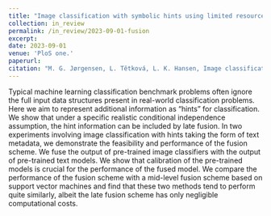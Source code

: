 ```yaml
---
title: "Image classification with symbolic hints using limited resources"
collection: in_review
permalink: /in_review/2023-09-01-fusion
excerpt: 
date: 2023-09-01
venue: 'PloS one.'
paperurl: 
citation: "M. G. Jørgensen, L. Tětková, L. K. Hansen, Image classification with symbolic hints using limited resources, PloS one (2024)."
---
```


Typical machine learning classification benchmark problems often ignore the full input data structures present in real-world classification problems. Here we aim to represent additional information as “hints” for classification. We show that under a specific realistic conditional independence assumption, the hint information can be included by late fusion. In two experiments involving image classification with hints taking the form of text metadata, we demonstrate the feasibility and performance of the fusion scheme.
We fuse the output of pre-trained image classifiers with the output of pre-trained text models. We show that calibration of the pre-trained models is crucial for the performance of the fused model. We compare the performance of the fusion scheme with a mid-level fusion scheme based on support vector machines and find that these two methods tend to perform quite similarly, albeit the late fusion scheme has only negligible computational costs.
